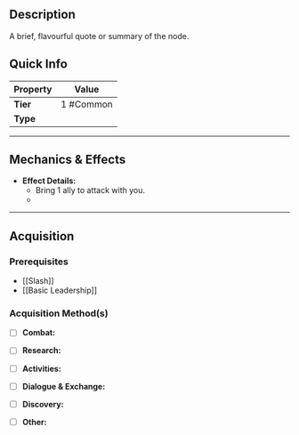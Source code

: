 ## Description
 A brief, flavourful quote or summary of the node.

## Quick Info
| Property | Value     |
| -------- | --------- |
| **Tier** | 1 #Common |
| **Type** |           |

---

## Mechanics & Effects
- **Effect Details:**
    - Bring 1 ally to attack with you.
    - 

---

## Acquisition
### Prerequisites
- [[Slash]]
- [[Basic Leadership]]

### Acquisition Method(s)
- [ ] **Combat:** 
- [ ] **Research:** 
- [ ] **Activities:** 
- [ ] **Dialogue & Exchange:** 
- [ ] **Discovery:** 
- [ ] **Other:** 

